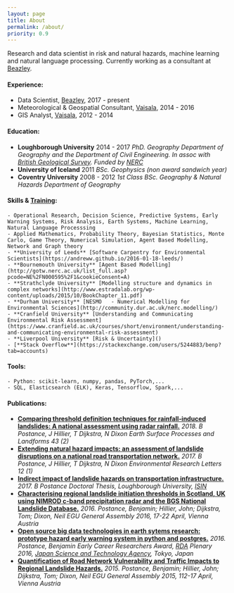 ```yaml
---
layout: page
title: About
permalink: /about/
priority: 0.9
---
```


Research and data scientist in risk and natural hazards, machine learning and natural language processing. 
Currently working as a consultant at [Beazley](https://www.beazley.com/london_market.html).

#### Experience:
   - Data Scientist, [Beazley](https://www.beazley.com/london_market.html), 2017   - present
   - Meteorological & Geospatial Consultant, [Vaisala](https://www.vaisala.com/en), 2014   - 2016
   - GIS Analyst, [Vaisala](https://www.vaisala.com/en), 2012   - 2014

#### Education:
   - **Loughborough University** 2014   - 2017
	*PhD. Geography
	Department of Geography and the Department of Civil Engineering.
	In assoc with [British Geological Survey](https://www.bgs.ac.uk/).
	Funded by [NERC](https://nerc.ukri.org/)*
   - **University of Iceland** 2011
	*BSc. Geophysics (non award sandwich year)*
   - **Coventry University** 2008   - 2012
	*1st Class BSc. Geography & Natural Hazards
	Department of Geography*

#### Skills & [Training](https://github.com/bpostance/training.doctoral_training):
    - Operational Research, Decision Science, Predictive Systems, Early Warning Systems, Risk Analysis, Earth Systems, Machine Learning, Natural Language Processsing
    - Applied Mathematics, Probability Theory, Bayesian Statistics, Monte Carlo, Game Theory, Numerical Simulation, Agent Based Modelling, Network and Graph theory
    - **University of Leeds** [Software Carpentry for Environmental Scientists](https://andreww.github.io/2016-01-18-leeds/)
    - **Bournemouth University** [Agent Based Modelling](http://gotw.nerc.ac.uk/list_full.asp?pcode=NE%2FN000595%2F1&cookieConsent=A)
    - **Strathclyde University** [Modelling structure and dynamics in complex networks](http://www.estradalab.org/wp-content/uploads/2015/10/BookChapter_11.pdf)
    - **Durham University** [NESMO   - Numerical Modelling for Environmental Sciences](http://community.dur.ac.uk/nerc.modelling/)
    - **Cranfield University** [Understanding and Communicating Environmental Risk Assessment](https://www.cranfield.ac.uk/courses/short/environment/understanding-and-communicating-environmental-risk-assessment)
    - **Liverpool University** [Risk & Uncertainty]()
    - [**Stack Overflow**](https://stackexchange.com/users/5244883/benp?tab=accounts)
  

#### Tools:
    - Python: scikit-learn, numpy, pandas, PyTorch,...
    - SQL, Elasticsearch (ELK), Keras, Tensorflow, Spark,...
  
#### Publications:
- [**Comparing threshold definition techniques for rainfall‐induced landslides: A national assessment using radar rainfall.**](https://onlinelibrary.wiley.com/doi/pdf/10.1002/esp.4202)
	*2018. B Postance, J Hillier, T Dijkstra, N Dixon
	Earth Surface Processes and Landforms 43 (2)*
- [**Extending natural hazard impacts: an assessment of landslide disruptions on a national road transportation network.**](https://iopscience.iop.org/article/10.1088/1748-9326/aa5555/meta)
	*2017. B Postance, J Hillier, T Dijkstra, N Dixon
	Environmental Research Letters 12 (1)*
- [**Indirect impact of landslide hazards on transportation infrastructure.**](https://ethos.bl.uk/OrderDetails.do?uin=uk.bl.ethos.747889)
	*2017. B Postance
	Doctoral Thesis, Loughborough University, [ISIN](http://www.isni.org/isni/0000000472327336)*
- [**Characterising regional landslide initiation thresholds in Scotland, UK using NIMROD c-band precipitation radar and the BGS National Landslide Database.**](http://adsabs.harvard.edu/abs/2016EGUGA..18.4480P)
	*2016. Postance, Benjamin; Hillier, John; Dijkstra, Tom; Dixon, Neil
	EGU General Assembly 2016, 17-22 April, Vienna Austria*
- [**Open source big data technologies in earth sytems research: prototype hazard early warning system in python and postgres.**](https://rd-alliance.org/early-career-european-researchers-scientists-working-data-march-2016.html)
	*2016. Postance, Benjamin
	Early Career Researchers Award, [RDA](https://rd-alliance.org/plenaries/rda-seventh-plenary-meeting-tokyo-japan) Plenary 2016, [Japan Science and Technology Agency](http://www.jst.go.jp/EN/), Tokyo, Japan*
- [**Quantification of Road Network Vulnerability and Traffic Impacts to Regional Landslide Hazards.**](http://adsabs.harvard.edu/abs/2015EGUGA..17.3677P)
	*2015. Postance, Benjamin; Hillier, John; Dijkstra, Tom; Dixon, Neil
	EGU General Assembly 2015, 112-17 April, Vienna Austria*